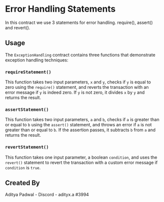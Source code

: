 # Error Handling Statements

In this contract we use 3 statements for error handling. require(), assert() and revert(). 

## Usage

The `ExceptionHandling` contract contains three functions that demonstrate exception handling techniques:

### `requireStatement()`

This function takes two input parameters, `x` and `y`, checks if `y` is equal to zero using the `require()` statement, and reverts the transaction with an error message if `y` is indeed zero. If `y` is not zero, it divides `x` by `y` and returns the result.

### `assertStatement()`

This function takes two input parameters, `a` and `b`, checks if `a` is greater than or equal to `b` using the `assert()` statement, and throws an error if `a` is not greater than or equal to `b`. If the assertion passes, it subtracts `b` from `a` and returns the result.

### `revertStatement()`

This function takes one input parameter, a boolean `condition`, and uses the `revert()` statement to revert the transaction with a custom error message if `condition` is `true`.

## Created By

Aditya Padwal - Discord - adityx.a #3994
